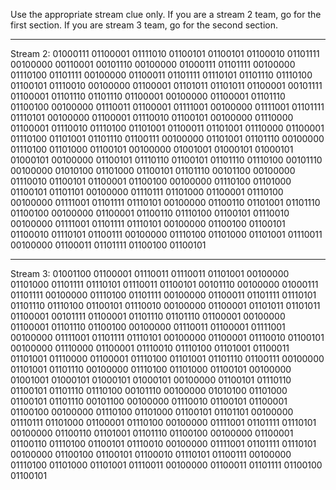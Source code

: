 Use the appropriate stream clue only. If you are a stream 2 team, go for the first section. If you are stream 3 team, go for the second section.

**********

Stream 2:
01000111 01100001 01111010 01100101 01100101 01100010 01101111 00100000 00110001 00101110 00100000 01000111 01101111 00100000 01110100 01101111 00100000 01100011 01101111 01110101 01101110 01110100 01100101 01110010 00100000 01100001 01101011 01101011 01100001 00101111 01100001 01101110 01101110 01100001 00100000 01100001 01101110 01100100 00100000 01110011 01100001 01111001 00100000 01111001 01101111 01110101 00100000 01100001 01110010 01100101 00100000 01110000 01100001 01110010 01110100 01101001 01100011 01101001 01110000 01100001 01110100 01101001 01101110 01100111 00100000 01101001 01101110 00100000 01110100 01101000 01100101 00100000 01001001 01000101 01000101 01000101 00100000 01100101 01110110 01100101 01101110 01110100 00101110 00100000 01010100 01101000 01100101 01101110 00101100 00100000 01110010 01100101 01100001 01100100 00100000 01110100 01101000 01100101 01101101 00100000 01110111 01101000 01100001 01110100 00100000 01111001 01101111 01110101 00100000 01100110 01101001 01101110 01100100 00100000 01100001 01100110 01110100 01100101 01110010 00100000 01111001 01101111 01110101 00100000 01100100 01100101 01100010 01110101 01100111 00100000 01110100 01101000 01101001 01110011 00100000 01100011 01101111 01100100 01100101 

************

Stream 3:
01001100 01100001 01110011 01110011 01101001 00100000 01101000 01101111 01110101 01110011 01100101 00101110 00100000 01000111 01101111 00100000 01110100 01101111 00100000 01100011 01101111 01110101 01101110 01110100 01100101 01110010 00100000 01100001 01101011 01101011 01100001 00101111 01100001 01101110 01101110 01100001 00100000 01100001 01101110 01100100 00100000 01110011 01100001 01111001 00100000 01111001 01101111 01110101 00100000 01100001 01110010 01100101 00100000 01110000 01100001 01110010 01110100 01101001 01100011 01101001 01110000 01100001 01110100 01101001 01101110 01100111 00100000 01101001 01101110 00100000 01110100 01101000 01100101 00100000 01001001 01000101 01000101 01000101 00100000 01100101 01110110 01100101 01101110 01110100 00101110 00100000 01010100 01101000 01100101 01101110 00101100 00100000 01110010 01100101 01100001 01100100 00100000 01110100 01101000 01100101 01101101 00100000 01110111 01101000 01100001 01110100 00100000 01111001 01101111 01110101 00100000 01100110 01101001 01101110 01100100 00100000 01100001 01100110 01110100 01100101 01110010 00100000 01111001 01101111 01110101 00100000 01100100 01100101 01100010 01110101 01100111 00100000 01110100 01101000 01101001 01110011 00100000 01100011 01101111 01100100 01100101

